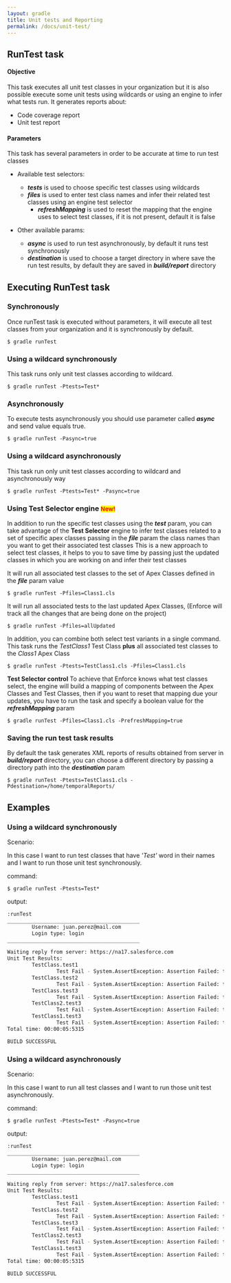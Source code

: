 ```yaml
---
layout: gradle
title: Unit tests and Reporting
permalink: /docs/unit-test/
---
```

## RunTest task

#### **Objective**

This task executes all unit test classes in your organization but it is also possible execute some unit tests using wildcards or using an engine to infer what tests run. It generates reports about:

 * Code coverage report
 * Unit test report

#### **Parameters**
This task has several parameters in order to be accurate at time to run test classes 
 
 * Available test selectors:
   * ***tests*** is used to choose specific test classes using wildcards
   * ***files*** is used to enter test class names and infer their related test classes using an engine test selector
     * ***refreshMapping*** is used to reset the mapping that the engine uses to select test classes, if it is not present, default it is false
   
 * Other available params:
   * ***async*** is used to run test asynchronously, by default it runs test synchronously
   * ***destination*** is used to choose a target directory in where save the run test results, by default they are saved in ***build/report*** directory

## Executing RunTest task

### Synchronously

Once runTest task is executed without parameters, it will execute all test classes from your organization and it is synchronously by default.

	$ gradle runTest


###  Using a wildcard synchronously

This task runs only unit test classes according to wildcard.

	$ gradle runTest -Ptests=Test*

### Asynchronously

To execute tests asynchronously you should use parameter called ***async*** and send value equals true.

	$ gradle runTest -Pasync=true

###  Using a wildcard asynchronously

This task run only unit test classes according to wildcard and asynchronously way 

	$ gradle runTest -Ptests=Test* -Pasync=true

###  Using Test Selector engine <span style="color:red; font-size:10pt;background-color:yellow">New!</span>

In addition to run the specific test classes using the ***test*** param, you can take advantage of the **Test Selector** engine to infer test classes related to a set of specific apex classes passing in the ***file*** param the class names than you want to get their associated test classes
This is a new approach to select test classes, it helps to you to save time by passing just the updated classes in which you are working on and infer their test classes

It will run all associated test classes to the set of Apex Classes defined in the ***file*** param value

	$ gradle runTest -Pfiles=Class1.cls

It will run all associated tests to the last updated Apex Classes, (Enforce will track all the changes that are being done on the project)
	
	$ gradle runTest -Pfiles=allUpdated


In addition, you can combine both select test variants in a single command.
This task runs the *TestClass1* Test Class **plus** all associated test classes to the *Class1* Apex Class

    $ gradle runTest -Ptests=TestClass1.cls -Pfiles=Class1.cls


**Test Selector control**
To achieve that Enforce knows what test classes select, the engine will build a mapping of components between the Apex Classes and Test Classes, then if you want to reset that mapping due your updates, you have to run the task and specify a boolean value for the ***refreshMapping*** param

    $ gradle runTest -Pfiles=Class1.cls -PrefreshMapping=true

###  Saving the run test task results

By default the task generates XML reports of results obtained from server in ***build/report*** directory, you can choose a different directory by passing a directory path into the ***destination*** param

    $ gradle runTest -Ptests=TestClass1.cls -Pdestination=/home/temporalReports/


## Examples

###  Using a wildcard synchronously

Scenario:

In this case I want to run test classes that have *'Test'* word in their names and I want to run those unit test synchronously.

command:

	$ gradle runTest -Ptests=Test*

output:


```bash
:runTest
___________________________________________
        Username: juan.perez@mail.com
        Login type: login
___________________________________________

Waiting reply from server: https://na17.salesforce.com
Unit Test Results:
        TestClass.test1
                Test Fail - System.AssertException: Assertion Failed: true | Class.TestClass.test1: line 26, column 1
        TestClass.test2
                Test Fail - System.AssertException: Assertion Failed: true | Class.TestClass.test2: line 33, column 1
        TestClass.test3
                Test Fail - System.AssertException: Assertion Failed: true | Class.TestClass.test3: line 39, column 1
        TestClass2.test3
                Test Fail - System.AssertException: Assertion Failed: true | Class.TestClass2.test3: line 39, column 1
        TestClass1.test3
                Test Fail - System.AssertException: Assertion Failed: true | Class.TestClass1.test3: line 39, column 1
Total time: 00:00:05:5315

BUILD SUCCESSFUL
```

###  Using a wildcard asynchronously

Scenario:

In this case I want to run all test classes and I want to run those unit test asynchronously.

command:

	$ gradle runTest -Ptests=Test* -Pasync=true

output:

```bash
:runTest
___________________________________________
        Username: juan.perez@mail.com
        Login type: login
___________________________________________

Waiting reply from server: https://na17.salesforce.com
Unit Test Results:
        TestClass.test1
                Test Fail - System.AssertException: Assertion Failed: true | Class.TestClass.test1: line 26, column 1
        TestClass.test2
                Test Fail - System.AssertException: Assertion Failed: true | Class.TestClass.test2: line 33, column 1
        TestClass.test3
                Test Fail - System.AssertException: Assertion Failed: true | Class.TestClass.test3: line 39, column 1
        TestClass2.test3
                Test Fail - System.AssertException: Assertion Failed: true | Class.TestClass2.test3: line 39, column 1
        TestClass1.test3
                Test Fail - System.AssertException: Assertion Failed: true | Class.TestClass1.test3: line 39, column 1
Total time: 00:00:05:5315

BUILD SUCCESSFUL
```
